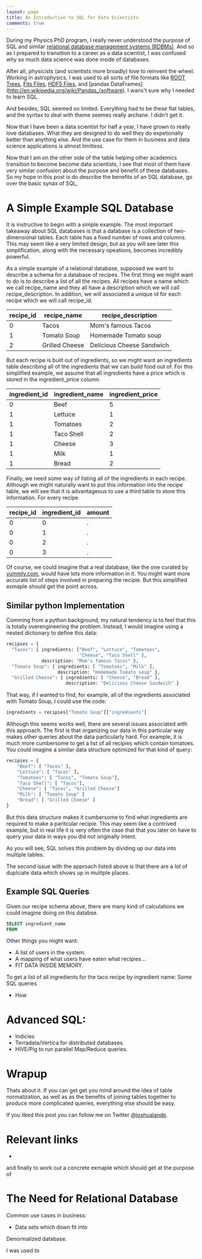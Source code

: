 ```yaml
---
layout: page
title: An Introduction to SQL for Data Scientists
comments: true
---
```


During my Physics PhD program, I really never understood the purpose of SQL and
similar [relational database management systems 
(RDBMs)](http://en.wikipedia.org/wiki/Relational_database_management_system).
And so as I prepared to transition to a career as a data scientist, I was
confused why so much data science was done inside of databases.

After all, physicists (and scientists more broadly) love to reinvent the wheel. 
Working in astrophysics, I was used to all sorts of file formats like
[ROOT Trees](http://en.wikipedia.org/wiki/ROOT), 
[Fits Files](http://en.wikipedia.org/wiki/FITS),
[HDF5 Files](http://en.wikipedia.org/wiki/Hierarchical_Data_Format),
and [pandas DataFrames](http://en.wikipedia.org/wiki/Pandas_(software). 
I wans't sure why I needed to learn SQL.

And besides, SQL seemed so limited. Everything had to be these flat tables, and the syntax
to deal with theme seemes really archane. I didn't get it.

Now that I have been a data scientist for half a year, I have grown to really love databases.
What they are designed to do well they do expetionally better than anything else.
And the use case for them in business and data science applications is almost limitless.

Now that I am on the other side of the table 
helping other academics transition to become become data scientists, I see that
most of them have very similar confusion about the purpose and benefit of these
databases. So my hope in this post is do describe
the benefits of an SQL database, go over the basic synax of SQL,

# A Simple Example SQL Database

It is instructive to begin with a simple example.
The most important takeaway about SQL databases
is that a database is a collection of two-dimensional tables.
Each table has a fixed number of rows and columns. This may
seem like a very limited design, but as you will see later this simplification,
along with the necessary opeations, becomes incredibly powerful.

As a simple example of a relational database, supposed 
we want to describe a schema for a database of recipes.
The first thing we might want to do is to describe a list of all
the recipes. All recipes have a name which we call recipe_name and
they all have a description which we will call recipe_description.
In addition, we will associated a unique id for each recipe which
we will call recipe_id.

| recipe_id |    recipe_name |        recipe_description |
| --------- | -------------- | ------------------------- |
|         0 |          Tacos |        Mom's famous Tacos |
|         1 |    Tomato Soup |      Homemade Tomato soup |
|         2 | Grilled Cheese | Delicious Cheese Sandwich |

But each recipe is built out of ingredients, so 
we might want an ingredients table describing all of the ingredients 
that we can build food out of. For this simplified example,
we assume that all ingredients have a price which is stored
in the ingredient_price column.

| ingredient_id | ingredient_name | ingredient_price |
| ------------- | --------------- | ---------------- |
|             0 |            Beef |                5 |
|             1 |         Lettuce |                1 |
|             1 |        Tomatoes |                2 |
|             1 |      Taco Shell |                2 |
|             1 |          Cheese |                3 |
|             1 |            Milk |                1 |
|             1 |           Bread |                2 |

  
Finally, we need some way of listing all of the ingredients in each recipe.
Although we might naturally want to put this information into the recipe table,
we will see that it is advantageous to use a third table to store this information.
For every recipe 

| recipe_id | ingredient_id | amount |
| --------- | ------------- | ------ |
|         0 |             0 |      . |
|         0 |             1 |      . |
|         0 |             2 |      . |
|         0 |             3 |      . |

Of course, we could imagine that a real database, like the one
curated by [yummly.com](http://yummly.com), would have lots more information in it.
You might want more accurate list of steps involved in preparing the recipie.
But this simplified exmaple should get the point across.

## Similar python Implementation

Comming from a python background, my natural tendency is to feel that this
is totally overengineering the problem. Instead, I would imagine using
a nested dictionary to define this data:

```python
recipies = {
  "Tacos": { ingredients: ["Beef", "Lettuce", "Tomatoes", 
                           "Cheese", "Taco Shell" ], 
             description: "Mom's famous Tacos" },
  "Tomato Soup": { ingredients: [ "Tomatoes", "Milk" ], 
                   description: "Homemade Tomato soup" },
  "Grilled Cheese": { ingredients: [ "Cheese", "Bread" ],
                      description: "Delicious Cheese Sandwich" }
```
That way, if I wanted to find, for example, all of the ingredients associated
with Tomato Soup, I could use the code:

```python
ingredients = recipies["Tomato Soup"]["ingredients"]
```

Although this seems works well, there are several issues associated with this approach.
The first is that organizing our data in this particular way makes
other queries about the data particularly hard.
For example, it is much more cumbersome to get a list of all recipies 
which contain tomatoes. You could imagine a similar data structure optimized for that 
kind of query:
```python
recipies = {
    "Beef": [ "Tacos" ],
    "Lettuce": [ "Tacos" ],
    "Tomatoes": [ "Tacos", "Tomato Soup"],
    "Taco Shell": [ "Tacos"],
    "Cheese": [ "Tacos", "Grilled Cheese"]
    "Milk": [ "Tomato Soup" ]
    "Bread": [ "Grilled Cheese" ]
}
```
But this data structure makes it cumbersome to find what ingredients are
required to make a paritcular recipie.
This may seem like a contrived example, but in real life it is very often
the case that that you later on have to query your data in ways you did not
originally intent.

As you will see, SQL solves this problem by dividing up our data into multiple tables.

The second issue with the approach listed above is that there are a lot of duplciate data
which shows up in mulitple places. 




## Example SQL Queries

Given our recipe schema above, there are many kind of calculations we could imagine doing
on this databse.

```sql
SELECT ingredient_name 
FROM 
```

Other things you might want:
* A list of users in the system.
* A mapping of what users have eaten what recipies...
* FIT DATA INSIDE MEMORY.
 
To get a list of all ingredients for the taco recipe by ingredient name:
Some SQL queries
* How 

# Advanced SQL: 

* Indicies
* Terradata/Vertica for distributed databases.
* HIVE/Pig to run parallel Map/Reduce queries.

# Wrapup 

Thats about it. If you can get get you mind around the idea of table normalization, as well as
as the benefits of joining tables together to produce more complicated queries, everything
else should be easy.

If you liked this post you can follow me on Twitter [@joshualande](http://twitter.com/joshualande).

# Relevant links

* 
and finally to work out a concrete exmaple which should get at the purpose of

# The Need for Relational Database

Common use cases in business:
* Data sets which down fit into

Denormalized database.

I was used to 
